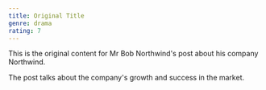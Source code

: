 ```yaml
---
title: Original Title
genre: drama
rating: 7
---
```



This is the original content for Mr Bob Northwind's post about his company Northwind.

The post talks about the company's growth and success in the market.
